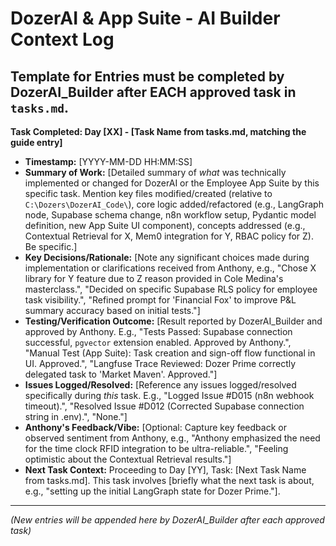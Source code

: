 # DozerAI & App Suite - AI Builder Context Log

Template for Entries must be completed by DozerAI_Builder after EACH approved task in `tasks.md`.
---
**Task Completed: Day [XX] - [Task Name from tasks.md, matching the guide entry]**
*   **Timestamp:** [YYYY-MM-DD HH:MM:SS]
*   **Summary of Work:** [Detailed summary of *what* was technically implemented or changed for DozerAI or the Employee App Suite by this specific task. Mention key files modified/created (relative to `C:\Dozers\DozerAI_Code\`), core logic added/refactored (e.g., LangGraph node, Supabase schema change, n8n workflow setup, Pydantic model definition, new App Suite UI component), concepts addressed (e.g., Contextual Retrieval for X, Mem0 integration for Y, RBAC policy for Z). Be specific.]
*   **Key Decisions/Rationale:** [Note any significant choices made during implementation or clarifications received from Anthony, e.g., "Chose X library for Y feature due to Z reason provided in Cole Medina's masterclass.", "Decided on specific Supabase RLS policy for employee task visibility.", "Refined prompt for 'Financial Fox' to improve P&L summary accuracy based on initial tests."]
*   **Testing/Verification Outcome:** [Result reported by DozerAI_Builder and approved by Anthony. E.g., "Tests Passed: Supabase connection successful, `pgvector` extension enabled. Approved by Anthony.", "Manual Test (App Suite): Task creation and sign-off flow functional in UI. Approved.", "Langfuse Trace Reviewed: Dozer Prime correctly delegated task to 'Market Maven'. Approved."]
*   **Issues Logged/Resolved:** [Reference any issues logged/resolved specifically during *this* task. E.g., "Logged Issue #D015 (n8n webhook timeout).", "Resolved Issue #D012 (Corrected Supabase connection string in .env).", "None."]
*   **Anthony's Feedback/Vibe:** [Optional: Capture key feedback or observed sentiment from Anthony, e.g., "Anthony emphasized the need for the time clock RFID integration to be ultra-reliable.", "Feeling optimistic about the Contextual Retrieval results."]
*   **Next Task Context:** Proceeding to Day [YY], Task: [Next Task Name from tasks.md]. This task involves [briefly what the next task is about, e.g., "setting up the initial LangGraph state for Dozer Prime."].

---
*(New entries will be appended here by DozerAI_Builder after each approved task)*